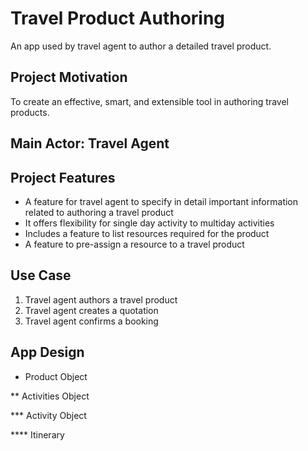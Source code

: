 # Travel Product Authoring
An app used by travel agent to author a detailed travel product.

## Project Motivation
To create an effective, smart, and extensible tool in authoring travel products.

## Main Actor: Travel Agent

## Project Features
* A feature for travel agent to specify in detail important information related to authoring a travel product
* It offers flexibility for single day activity to multiday activities
* Includes a feature to list resources required for the product
* A feature to pre-assign a resource to a travel product

## Use Case
1. Travel agent authors a travel product
2. Travel agent creates a quotation
3. Travel agent confirms a booking

## App Design

* Product Object

** Activities Object

*** Activity Object

**** Itinerary



